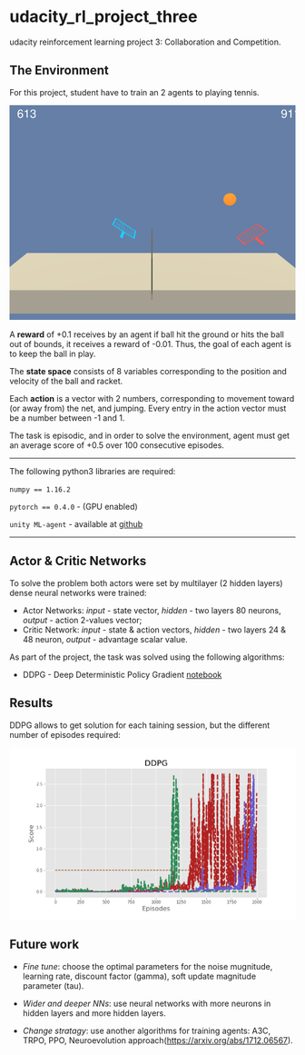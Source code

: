 # udacity_rl_project_three
udacity reinforcement learning project 3: Collaboration and Competition.

## The Environment

For this project, student have to train an 2 agents to playing tennis.

![Image](https://github.com/alex-f1tor/udacity_rl_project_three/blob/master/imgs/Tennis%20Collab%20DEMO.png)

A **reward** of +0.1 receives by an agent if ball hit the ground or hits the ball out of bounds, it receives a reward of -0.01. Thus, the goal of each agent is to keep the ball in play.

The **state space** consists of 8 variables corresponding to the position and velocity of the ball and racket. 

Each **action** is a vector with 2 numbers, corresponding to movement toward (or away from) the net, and jumping. Every entry in the action vector must be a number between -1 and 1.

The task is episodic, and in order to solve the environment, agent must get an average score of +0.5 over 100 consecutive episodes.

---

The following python3 libraries are required:

`numpy == 1.16.2`

`pytorch == 0.4.0` - (GPU enabled)

`unity ML-agent` - available at [github](https://github.com/Unity-Technologies/ml-agents/blob/master/docs/Installation.md)

---

## Actor & Critic Networks

To solve the problem both actors were set by multilayer (2 hidden layers) dense neural networks were trained:

* Actor Networks: *input* - state vector, *hidden* - two layers 80 neurons, *output* - action 2-values vector;
* Critic Network: *input* - state & action vectors, *hidden* - two layers 24 & 48 neuron, *output* - advantage scalar value.

As part of the project, the task was solved using the following algorithms:

* DDPG - Deep Deterministic Policy Gradient [notebook](https://github.com/alex-f1tor/udacity_rl_project_three/blob/master/DDPG/Tennis.ipynb)


## Results

DDPG allows to get solution for each taining session, but the different number of episodes required:

![Image](https://github.com/alex-f1tor/udacity_rl_project_three/blob/master/imgs/ddpg_collab.png)



## Future work

* *Fine tune*: choose the optimal parameters for the noise mugnitude, learning rate, discount factor (gamma), soft update magnitude parameter (tau).

* *Wider and deeper NNs*: use neural networks with more neurons in hidden layers and more hidden layers.

* *Change stratagy*: use another algorithms for training agents: A3C, TRPO, PPO, Neuroevolution approach(https://arxiv.org/abs/1712.06567).






